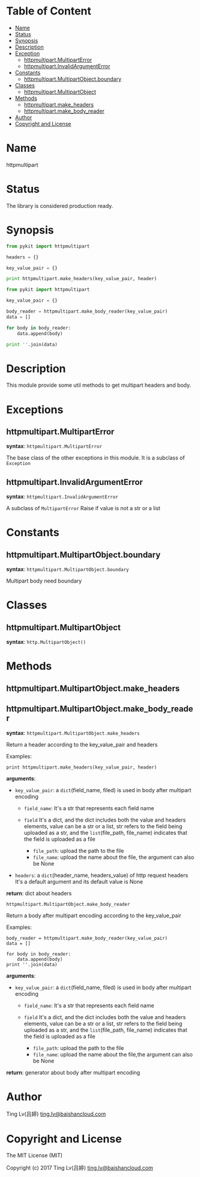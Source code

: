 <!-- START doctoc generated TOC please keep comment here to allow auto update -->
<!-- DON'T EDIT THIS SECTION, INSTEAD RE-RUN doctoc TO UPDATE -->
#   Table of Content

- [Name](#name)
- [Status](#status)
- [Synopsis](#synopsis)
- [Description](#description)
- [Exception](#exceptions)
  - [httpmultipart.MultipartError](#httpmultipartmultiparterror)
  - [httpmultipart.InvalidArgumentError](#httpmultipartinvalidArgumenterror)
- [Constants](#constants)
  - [httpmultipart.MultipartObject.boundary](#httpmultipartmultipartobjectboundary)
- [Classes](#classes)
  - [httpmultipart.MultipartObject](httpmultipartmultipartobject)
- [Methods](#methods)
  - [httpmultipart.make_headers](#httpmultipartmake_headers)
  - [httpmultipart.make_body_reader](#httpmultipartmake_body_reader)
- [Author](#author)
- [Copyright and License](#copyright-and-license)

<!-- END doctoc generated TOC please keep comment here to allow auto update -->

#   Name

httpmultipart

#   Status

The library is considered production ready.

#   Synopsis

```python
from pykit import httpmultipart

headers = {}

key_value_pair = {}

print httpmultipart.make_headers(key_value_pair, header)
```

```python
from pykit import httpmultipart

key_value_pair = {}

body_reader = httpmultipart.make_body_reader(key_value_pair)
data = []

for body in body_reader:
    data.append(body)

print ''.join(data)
```

#   Description

This module provide some util methods to get multipart headers and body.

#   Exceptions

##  httpmultipart.MultipartError

**syntax**:
`httpmultipart.MultipartError`

The base class of the other exceptions in this module.
It is a subclass of `Exception`

##  httpmultipart.InvalidArgumentError

**syntax**:
`httpmultipart.InvalidArgumentError`

A subclass of `MultipartError`
Raise if value is not a str or a list

#   Constants

##  httpmultipart.MultipartObject.boundary

**syntax**:
`httpmultipart.MultipartObject.boundary`

Multipart body need boundary

#   Classes

##  httpmultipart.MultipartObject

**syntax**:
`http.MultipartObject()`

#   Methods

##  httpmultipart.MultipartObject.make_headers
##  httpmultipart.MultipartObject.make_body_reader

**syntax**:
`httpmultipart.MultipartObject.make_headers`

Return a header according to the key_value_pair and headers

Examples:
```
print httpmultipart.make_headers(key_value_pair, header)
```
**arguments**:

-  `key_value_pair`:
   a `dict`(field_name, filed) is used in body after multipart encoding

   - `field_name`:
   It's a str that represents each field name

   - `field`
   It's a dict, and the dict includes both the value and headers elements,
   value can be a str or a list, str refers to the field being uploaded as a
   str, and the `list`(file_path, file_name) indicates that the field is
   uploaded as a file
     - `file_path`:
     upload the path to the file
     - `file_name`:
     upload the name about the file, the argument can also be None

-  `headers`:
   a `dict`(header_name, headers_value) of http request headers
   It's a default argument and its default value is None

**return**:
dict about headers

`httpmultipart.MultipartObject.make_body_reader`

Return a body after multipart encoding according to the key_value_pair

Examples:
```
body_reader = httpmultipart.make_body_reader(key_value_pair)
data = []

for body in body_reader:
    data.append(body)
print ''.join(data)
```
**arguments**:

-  `key_value_pair`:
   a `dict`(field_name, filed) is used in body after multipart encoding

   - `field_name`:
   It's a str that represents each field name

   - `field`
   It's a dict, and the dict includes both the value and headers elements,
   value can be a str or a list, str refers to the field being uploaded as a
   str, and the `list`(file_path, file_name) indicates that the field is
   uploaded as a file
     - `file_path`:
     upload the path to the file
     - `file_name`:
     upload the name about the file,the argument can also be None

**return**:
generator about body after multipart encoding

#   Author

Ting Lv(吕婷) <ting.lv@baishancloud.com>

#   Copyright and License

The MIT License (MIT)

Copyright (c) 2017 Ting Lv(吕婷) <ting.lv@baishancloud.com>
